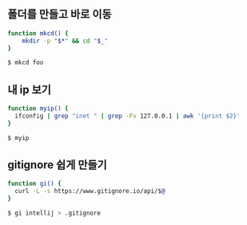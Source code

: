## 폴더를 만들고 바로 이동

```bash
function mkcd() {
    mkdir -p "$*" && cd "$_"
}

$ mkcd foo
```


## 내 ip 보기
```bash
function myip() {
  ifconfig | grep "inet " | grep -Fv 127.0.0.1 | awk '{print $2}'
}

$ myip
```

## gitignore 쉽게 만들기

```bash
function gi() {
  curl -L -s https://www.gitignore.io/api/$@
}

$ gi intellij > .gitignore
```

